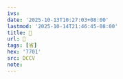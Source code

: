 ```yaml
---
ivs:
date: '2025-10-13T10:27:03+08:00'
lastmod: '2025-10-14T21:46:45-08:00'
title: 􀸀
url: 􀸀
tags: [省]
hex: '7701'
src: DCCV
note:
---
```

